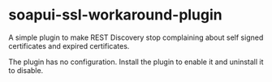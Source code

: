 soapui-ssl-workaround-plugin
=============================

A simple plugin to make REST Discovery stop complaining about self signed certificates and expired certificates.

The plugin has no configuration. Install the plugin to enable it and uninstall it to disable.